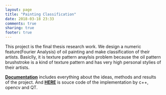 ```yaml
---
layout: page
title: "Painting Classification"
date: 2018-03-18 23:33
comments: true
sharing: true
footer: true
---
```

This project is the final thesis research work. We design a numeric feature(Fourier Analysis) of oil painting and make classification of their artists. Basiclly, it is texture pattern anaylsis problem because the oil pattern brushstroke is a kind of texture pattern and has very high personal stylies of their artists.

[**Documentation**](https://github.com/gegego/paclas/blob/master/thesis.pdf) includes everything about the ideas, methods and results of the project. And [**HERE**](https://github.com/gegego/paclas) is souce code of the implementation by c++, opencv and QT. 
